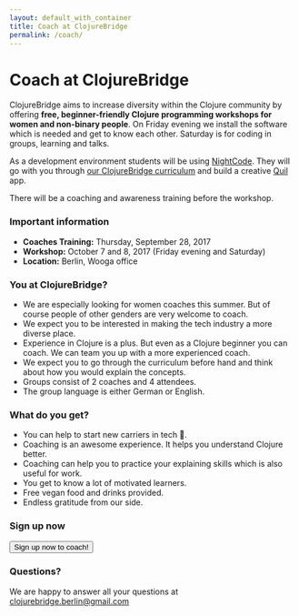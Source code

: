 ```yaml
---
layout: default_with_container
title: Coach at ClojureBridge
permalink: /coach/
---
```

# Coach at ClojureBridge

ClojureBridge aims to increase diversity within the Clojure community by offering **free, beginner-friendly Clojure programming workshops for women and non-binary people**. On Friday evening we install the software which is needed and get to know each other. Saturday is for coding in groups, learning and talks.

As a development environment students will be using [NightCode](https://sekao.net/nightcode/).
They will go with you through [our ClojureBridge curriculum](https://clojurebridge-berlin.github.io/curriculum/#/) and build a creative [Quil](https://github.com/quil/quil) app.

There will be a coaching and awareness training before the workshop.

### Important information
- **Coaches Training:** Thursday, September 28, 2017
- **Workshop:** October 7 and 8, 2017 (Friday evening and Saturday)
- **Location:** Berlin, Wooga office

### You at ClojureBridge?
- We are especially looking for women coaches this summer. But of course people of other genders are very welcome to coach.
- We expect you to be interested in making the tech industry a more diverse place.
- Experience in Clojure is a plus. But even as a Clojure beginner you can coach. We can team you up with a more experienced coach.
- We expect you to go through the curriculum before hand and think about how you would explain the concepts.
- Groups consist of 2 coaches and 4 attendees.
- The group language is either German or English.

### What do you get?
- You can help to start new carriers in tech 💯.
- Coaching is an awesome experience. It helps you understand Clojure better.
- Coaching can help you to practice your explaining skills which is also useful for work.
- You get to know a lot of motivated learners.
- Free vegan food and drinks provided.
- Endless gratitude from our side.

### Sign up now

<div class="row">
  <div class="col-md-4">
    <a href="http://goo.gl/forms/zg113VqIoy">
      <button type="button" class="btn btn-success">Sign up now to coach!</button>
    </a>
  </div>
</div>

### Questions?
We are happy to answer all your questions at <clojurebridge.berlin@gmail.com>
